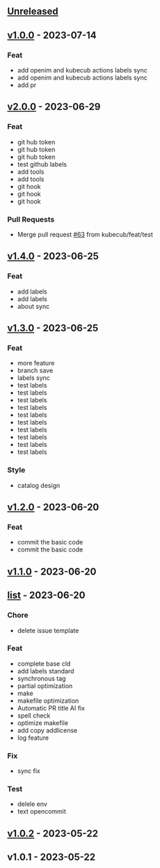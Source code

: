 <a name="unreleased"></a>
## [Unreleased]


<a name="v1.0.0"></a>
## [v1.0.0] - 2023-07-14
### Feat
- add openim and kubecub actions labels sync
- add openim and kubecub actions labels sync
- add pr


<a name="v2.0.0"></a>
## [v2.0.0] - 2023-06-29
### Feat
- git hub token
- git hub token
- git hub token
- test github labels
- add tools
- add tools
- git hook
- git hook
- git hook

### Pull Requests
- Merge pull request [#63](https://github.com/kubecub/comment-lang-detector/issues/63) from kubecub/feat/test


<a name="v1.4.0"></a>
## [v1.4.0] - 2023-06-25
### Feat
- add labels
- add labels
- about sync


<a name="v1.3.0"></a>
## [v1.3.0] - 2023-06-25
### Feat
- more feature
- branch save
- labels sync
- test labels
- test labels
- test labels
- test labels
- test labels
- test labels
- test labels
- test labels
- test labels
- test labels

### Style
- catalog design


<a name="v1.2.0"></a>
## [v1.2.0] - 2023-06-20
### Feat
- commit the basic code
- commit the basic code


<a name="v1.1.0"></a>
## [v1.1.0] - 2023-06-20

<a name="list"></a>
## [list] - 2023-06-20
### Chore
- delete issue template

### Feat
- complete base cld
- add labels standard
- synchronous tag
- partial optimization
- make
- makefile optimization
- Automatic PR title AI fix
- spell check
- optimize makefile
- add copy addlicense
- log feature

### Fix
- sync fix

### Test
- delele env
- text opencommit


<a name="v1.0.2"></a>
## [v1.0.2] - 2023-05-22

<a name="v1.0.1"></a>
## v1.0.1 - 2023-05-22

[Unreleased]: https://github.com/kubecub/comment-lang-detector/compare/v1.0.0...HEAD
[v1.0.0]: https://github.com/kubecub/comment-lang-detector/compare/v2.0.0...v1.0.0
[v2.0.0]: https://github.com/kubecub/comment-lang-detector/compare/v1.4.0...v2.0.0
[v1.4.0]: https://github.com/kubecub/comment-lang-detector/compare/v1.3.0...v1.4.0
[v1.3.0]: https://github.com/kubecub/comment-lang-detector/compare/v1.2.0...v1.3.0
[v1.2.0]: https://github.com/kubecub/comment-lang-detector/compare/v1.1.0...v1.2.0
[v1.1.0]: https://github.com/kubecub/comment-lang-detector/compare/list...v1.1.0
[list]: https://github.com/kubecub/comment-lang-detector/compare/v1.0.2...list
[v1.0.2]: https://github.com/kubecub/comment-lang-detector/compare/v1.0.1...v1.0.2
